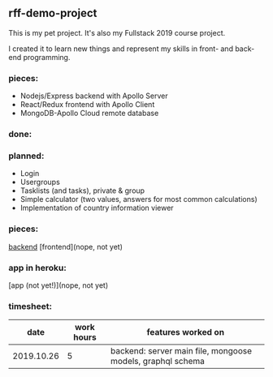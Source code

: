 
## rff-demo-project

This is my pet project. It's also my Fullstack 2019 course project.

I created it to learn new things and represent my skills in front- and back-end programming.

### pieces:
- Nodejs/Express backend with Apollo Server
- React/Redux frontend with Apollo Client
- MongoDB-Apollo Cloud remote database

### done:

### planned:
- Login
- Usergroups
- Tasklists (and tasks), private & group
- Simple calculator (two values, answers for most common calculations)
- Implementation of country information viewer

### pieces:
[backend](https://github.com/RedFoxFinn/rff-project/tree/backend)
[frontend](nope, not yet)

### app in heroku:
[app (not yet!)](nope, not yet)

### timesheet:
date | work hours | features worked on
---- | ---------- | ------------------
2019.10.26 | 5 | backend: server main file, mongoose models, graphql schema
